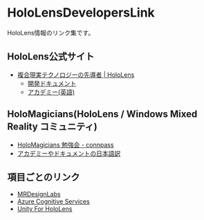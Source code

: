 # HoloLensDevelopersLink
HoloLens情報のリンク集です。


## HoloLens公式サイト

 * [複合現実テクノロジーの先導者 | HoloLens](https://www.microsoft.com/ja-jp/hololens)
   * [開発ドキュメント](https://developer.microsoft.com/ja-jp/windows/mixed-reality/development)
   * [アカデミー(英語)](https://developer.microsoft.com/ja-jp/windows/mixed-reality/academy) 
  
## HoloMagicians(HoloLens / Windows Mixed Reality コミュニティ)

 * [HoloMagicians 勉強会 - connpass](https://hololens.connpass.com/)
 * [アカデミーやドキュメントの日本語訳](https://github.com/HoloMagicians/HolographicAcademyJP)
 
 
## 項目ごとのリンク

 * [MRDesignLabs](MRDesignLabs/MRDesignLabs.md)
 * [Azure Cognitive Services](CognitiveServices/CognitiveServices.md)
 * [Unity For HoloLens](UnityForHoloLens/UnityForHoloLens.md)
 
